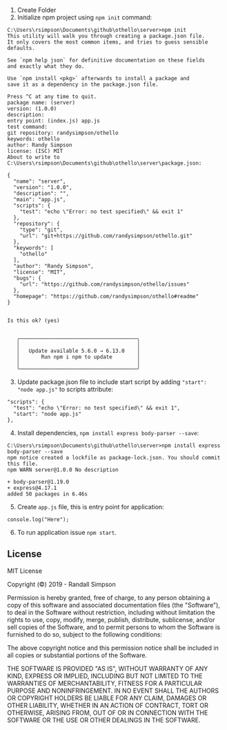 1. Create Folder
2. Initialize npm project using `npm init` command:

```
C:\Users\rsimpson\Documents\github\othello\server>npm init
This utility will walk you through creating a package.json file.
It only covers the most common items, and tries to guess sensible defaults.

See `npm help json` for definitive documentation on these fields
and exactly what they do.

Use `npm install <pkg>` afterwards to install a package and
save it as a dependency in the package.json file.

Press ^C at any time to quit.
package name: (server)
version: (1.0.0)
description:
entry point: (index.js) app.js
test command:
git repository: randysimpson/othello
keywords: othello
author: Randy Simpson
license: (ISC) MIT
About to write to C:\Users\rsimpson\Documents\github\othello\server\package.json:

{
  "name": "server",
  "version": "1.0.0",
  "description": "",
  "main": "app.js",
  "scripts": {
    "test": "echo \"Error: no test specified\" && exit 1"
  },
  "repository": {
    "type": "git",
    "url": "git+https://github.com/randysimpson/othello.git"
  },
  "keywords": [
    "othello"
  ],
  "author": "Randy Simpson",
  "license": "MIT",
  "bugs": {
    "url": "https://github.com/randysimpson/othello/issues"
  },
  "homepage": "https://github.com/randysimpson/othello#readme"
}


Is this ok? (yes)


   ╭──────────────────────────────────────╮
   │                                      │
   │   Update available 5.6.0 → 6.13.0    │
   │       Run npm i npm to update        │
   │                                      │
   ╰──────────────────────────────────────╯
```

3. Update package.json file to include start script by adding `"start": "node app.js"` to scripts attribute:

```
"scripts": {
  "test": "echo \"Error: no test specified\" && exit 1",
  "start": "node app.js"
},
```
   

4. Install dependencies, `npm install express body-parser --save`:

```
C:\Users\rsimpson\Documents\github\othello\server>npm install express body-parser --save
npm notice created a lockfile as package-lock.json. You should commit this file.
npm WARN server@1.0.0 No description

+ body-parser@1.19.0
+ express@4.17.1
added 50 packages in 6.46s
```

5. Create `app.js` file, this is entry point for application:

```
console.log("Here");
```

6. To run application issue `npm start`.


## License

MIT License

Copyright (©) 2019 - Randall Simpson

Permission is hereby granted, free of charge, to any person obtaining a copy
of this software and associated documentation files (the "Software"), to deal
in the Software without restriction, including without limitation the rights
to use, copy, modify, merge, publish, distribute, sublicense, and/or sell
copies of the Software, and to permit persons to whom the Software is
furnished to do so, subject to the following conditions:

The above copyright notice and this permission notice shall be included in all
copies or substantial portions of the Software.

THE SOFTWARE IS PROVIDED "AS IS", WITHOUT WARRANTY OF ANY KIND, EXPRESS OR
IMPLIED, INCLUDING BUT NOT LIMITED TO THE WARRANTIES OF MERCHANTABILITY,
FITNESS FOR A PARTICULAR PURPOSE AND NONINFRINGEMENT. IN NO EVENT SHALL THE
AUTHORS OR COPYRIGHT HOLDERS BE LIABLE FOR ANY CLAIM, DAMAGES OR OTHER
LIABILITY, WHETHER IN AN ACTION OF CONTRACT, TORT OR OTHERWISE, ARISING FROM,
OUT OF OR IN CONNECTION WITH THE SOFTWARE OR THE USE OR OTHER DEALINGS IN THE
SOFTWARE.